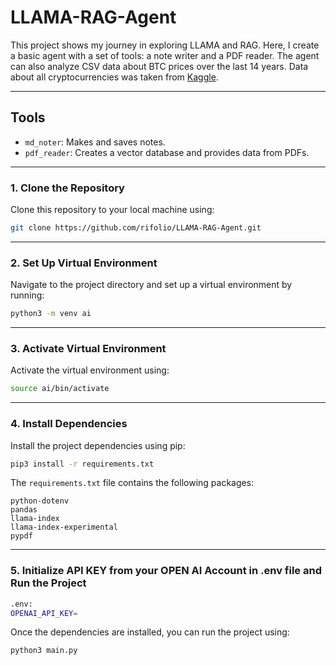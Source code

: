 # LLAMA-RAG-Agent

This project shows my journey in exploring LLAMA and RAG. Here, I create a basic agent with a set of tools: a note writer and a PDF reader. The agent can also analyze CSV data about BTC prices over the last 14 years. Data about all cryptocurrencies was taken from [Kaggle](https://www.kaggle.com/datasets/svaningelgem/crypto-currencies-daily-prices?select=BTC.csv).

---
## Tools

- `md_noter`: Makes and saves notes.
- `pdf_reader`: Creates a vector database and provides data from PDFs.

---
### 1. Clone the Repository

Clone this repository to your local machine using:


```bash
git clone https://github.com/rifolio/LLAMA-RAG-Agent.git
```

---
### 2. Set Up Virtual Environment

Navigate to the project directory and set up a virtual environment by running:

```bash
python3 -m venv ai
```
---
### 3. Activate Virtual Environment

Activate the virtual environment using:

```bash
source ai/bin/activate
```
---
### 4. Install Dependencies

Install the project dependencies using pip:

```bash
pip3 install -r requirements.txt
```

The `requirements.txt` file contains the following packages:

```
python-dotenv
pandas
llama-index
llama-index-experimental
pypdf
```
---
### 5. Initialize API KEY from your OPEN AI Account in .env file and Run the Project

```bash
.env:
OPENAI_API_KEY=
```

Once the dependencies are installed, you can run the project using:

```bash
python3 main.py
```